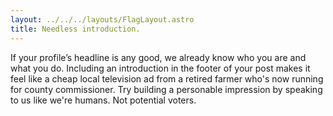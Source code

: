 ```yaml
---
layout: ../../../layouts/FlagLayout.astro
title: Needless introduction.
---
```


If your profile’s headline is any good, we already know who you are and what you do. Including an introduction in the footer of your post makes it feel like a cheap local television ad from a retired farmer who's now running for county commissioner. Try building a personable impression by speaking to us like we're humans. Not potential voters.
